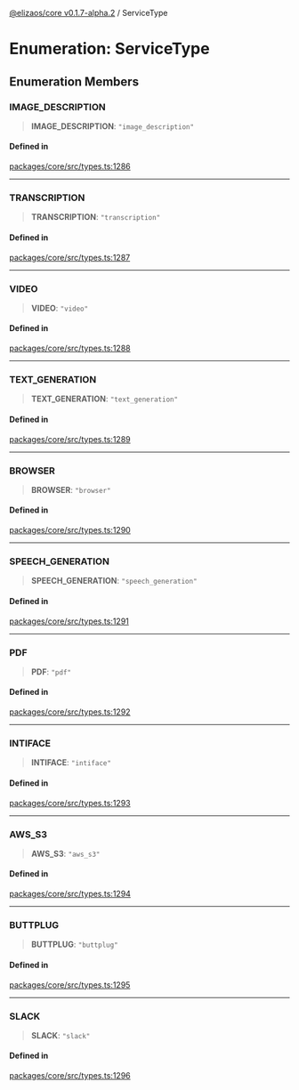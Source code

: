 [@elizaos/core v0.1.7-alpha.2](../index.md) / ServiceType

# Enumeration: ServiceType

## Enumeration Members

### IMAGE\_DESCRIPTION

> **IMAGE\_DESCRIPTION**: `"image_description"`

#### Defined in

[packages/core/src/types.ts:1286](https://github.com/elizaOS/eliza/blob/main/packages/core/src/types.ts#L1286)

***

### TRANSCRIPTION

> **TRANSCRIPTION**: `"transcription"`

#### Defined in

[packages/core/src/types.ts:1287](https://github.com/elizaOS/eliza/blob/main/packages/core/src/types.ts#L1287)

***

### VIDEO

> **VIDEO**: `"video"`

#### Defined in

[packages/core/src/types.ts:1288](https://github.com/elizaOS/eliza/blob/main/packages/core/src/types.ts#L1288)

***

### TEXT\_GENERATION

> **TEXT\_GENERATION**: `"text_generation"`

#### Defined in

[packages/core/src/types.ts:1289](https://github.com/elizaOS/eliza/blob/main/packages/core/src/types.ts#L1289)

***

### BROWSER

> **BROWSER**: `"browser"`

#### Defined in

[packages/core/src/types.ts:1290](https://github.com/elizaOS/eliza/blob/main/packages/core/src/types.ts#L1290)

***

### SPEECH\_GENERATION

> **SPEECH\_GENERATION**: `"speech_generation"`

#### Defined in

[packages/core/src/types.ts:1291](https://github.com/elizaOS/eliza/blob/main/packages/core/src/types.ts#L1291)

***

### PDF

> **PDF**: `"pdf"`

#### Defined in

[packages/core/src/types.ts:1292](https://github.com/elizaOS/eliza/blob/main/packages/core/src/types.ts#L1292)

***

### INTIFACE

> **INTIFACE**: `"intiface"`

#### Defined in

[packages/core/src/types.ts:1293](https://github.com/elizaOS/eliza/blob/main/packages/core/src/types.ts#L1293)

***

### AWS\_S3

> **AWS\_S3**: `"aws_s3"`

#### Defined in

[packages/core/src/types.ts:1294](https://github.com/elizaOS/eliza/blob/main/packages/core/src/types.ts#L1294)

***

### BUTTPLUG

> **BUTTPLUG**: `"buttplug"`

#### Defined in

[packages/core/src/types.ts:1295](https://github.com/elizaOS/eliza/blob/main/packages/core/src/types.ts#L1295)

***

### SLACK

> **SLACK**: `"slack"`

#### Defined in

[packages/core/src/types.ts:1296](https://github.com/elizaOS/eliza/blob/main/packages/core/src/types.ts#L1296)
